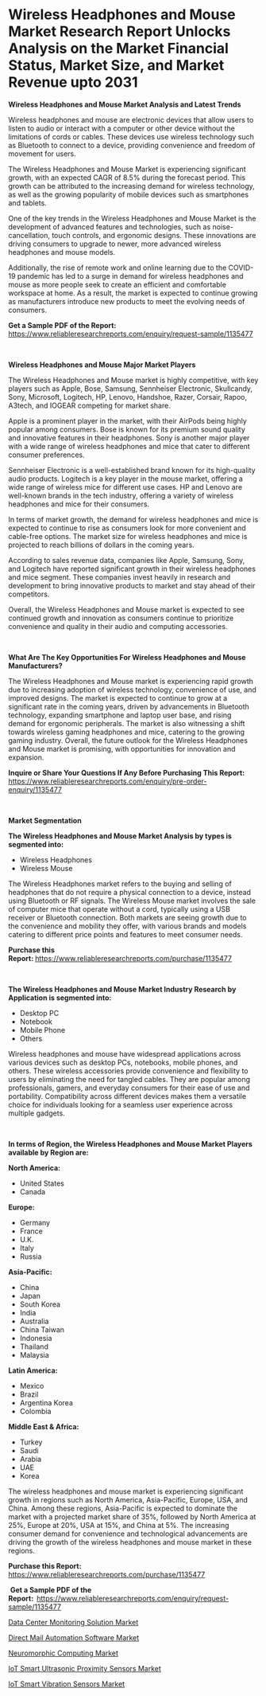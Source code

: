 <p><h1>Wireless Headphones and Mouse Market Research Report Unlocks Analysis on the Market Financial Status, Market Size, and Market Revenue upto 2031</h1></p><p><strong>Wireless Headphones and Mouse Market Analysis and Latest Trends</strong></p>
<p><p>Wireless headphones and mouse are electronic devices that allow users to listen to audio or interact with a computer or other device without the limitations of cords or cables. These devices use wireless technology such as Bluetooth to connect to a device, providing convenience and freedom of movement for users.</p><p>The Wireless Headphones and Mouse Market is experiencing significant growth, with an expected CAGR of 8.5% during the forecast period. This growth can be attributed to the increasing demand for wireless technology, as well as the growing popularity of mobile devices such as smartphones and tablets.</p><p>One of the key trends in the Wireless Headphones and Mouse Market is the development of advanced features and technologies, such as noise-cancellation, touch controls, and ergonomic designs. These innovations are driving consumers to upgrade to newer, more advanced wireless headphones and mouse models.</p><p>Additionally, the rise of remote work and online learning due to the COVID-19 pandemic has led to a surge in demand for wireless headphones and mouse as more people seek to create an efficient and comfortable workspace at home. As a result, the market is expected to continue growing as manufacturers introduce new products to meet the evolving needs of consumers.</p></p>
<p><strong>Get a Sample PDF of the Report:&nbsp;</strong> <a href="https://www.reliableresearchreports.com/enquiry/request-sample/1135477">https://www.reliableresearchreports.com/enquiry/request-sample/1135477</a></p>
<p>&nbsp;</p>
<p><strong>Wireless Headphones and Mouse Major Market Players</strong></p>
<p><p>The Wireless Headphones and Mouse market is highly competitive, with key players such as Apple, Bose, Samsung, Sennheiser Electronic, Skullcandy, Sony, Microsoft, Logitech, HP, Lenovo, Handshoe, Razer, Corsair, Rapoo, A3tech, and IOGEAR competing for market share. </p><p>Apple is a prominent player in the market, with their AirPods being highly popular among consumers. Bose is known for its premium sound quality and innovative features in their headphones. Sony is another major player with a wide range of wireless headphones and mice that cater to different consumer preferences.</p><p>Sennheiser Electronic is a well-established brand known for its high-quality audio products. Logitech is a key player in the mouse market, offering a wide range of wireless mice for different use cases. HP and Lenovo are well-known brands in the tech industry, offering a variety of wireless headphones and mice for their consumers.</p><p>In terms of market growth, the demand for wireless headphones and mice is expected to continue to rise as consumers look for more convenient and cable-free options. The market size for wireless headphones and mice is projected to reach billions of dollars in the coming years.</p><p>According to sales revenue data, companies like Apple, Samsung, Sony, and Logitech have reported significant growth in their wireless headphones and mice segment. These companies invest heavily in research and development to bring innovative products to market and stay ahead of their competitors.</p><p>Overall, the Wireless Headphones and Mouse market is expected to see continued growth and innovation as consumers continue to prioritize convenience and quality in their audio and computing accessories.</p></p>
<p>&nbsp;</p>
<p><strong>What Are The Key Opportunities For Wireless Headphones and Mouse Manufacturers?</strong></p>
<p><p>The Wireless Headphones and Mouse market is experiencing rapid growth due to increasing adoption of wireless technology, convenience of use, and improved designs. The market is expected to continue to grow at a significant rate in the coming years, driven by advancements in Bluetooth technology, expanding smartphone and laptop user base, and rising demand for ergonomic peripherals. The market is also witnessing a shift towards wireless gaming headphones and mice, catering to the growing gaming industry. Overall, the future outlook for the Wireless Headphones and Mouse market is promising, with opportunities for innovation and expansion.</p></p>
<p><strong>Inquire or Share Your Questions If Any Before Purchasing This Report:</strong> <a href="https://www.reliableresearchreports.com/enquiry/pre-order-enquiry/1135477">https://www.reliableresearchreports.com/enquiry/pre-order-enquiry/1135477</a></p>
<p>&nbsp;</p>
<p><strong>Market Segmentation</strong></p>
<p><strong>The Wireless Headphones and Mouse Market Analysis by types is segmented into:</strong></p>
<p><ul><li>Wireless Headphones</li><li>Wireless Mouse</li></ul></p>
<p><p>The Wireless Headphones market refers to the buying and selling of headphones that do not require a physical connection to a device, instead using Bluetooth or RF signals. The Wireless Mouse market involves the sale of computer mice that operate without a cord, typically using a USB receiver or Bluetooth connection. Both markets are seeing growth due to the convenience and mobility they offer, with various brands and models catering to different price points and features to meet consumer needs.</p></p>
<p><strong>Purchase this Report:&nbsp;</strong><a href="https://www.reliableresearchreports.com/purchase/1135477">https://www.reliableresearchreports.com/purchase/1135477</a></p>
<p>&nbsp;</p>
<p><strong>The Wireless Headphones and Mouse Market Industry Research by Application is segmented into:</strong></p>
<p><ul><li>Desktop PC</li><li>Notebook</li><li>Mobile Phone</li><li>Others</li></ul></p>
<p><p>Wireless headphones and mouse have widespread applications across various devices such as desktop PCs, notebooks, mobile phones, and others. These wireless accessories provide convenience and flexibility to users by eliminating the need for tangled cables. They are popular among professionals, gamers, and everyday consumers for their ease of use and portability. Compatibility across different devices makes them a versatile choice for individuals looking for a seamless user experience across multiple gadgets.</p></p>
<p>&nbsp;</p>
<p><strong>In terms of Region, the Wireless Headphones and Mouse Market Players available by Region are:</strong></p>
<p>
    <p> <strong> North America: </strong>
        <ul>
            <li>United States</li>
            <li>Canada</li>
        </ul>
        </p> 
    <p> <strong> Europe: </strong>
        <ul>
            <li>Germany</li>
            <li>France</li>
            <li>U.K.</li>
            <li>Italy</li>
            <li>Russia</li>
        </ul>
        </p> 
    <p> <strong> Asia-Pacific: </strong>
        <ul>
            <li>China</li>
            <li>Japan</li>
            <li>South Korea</li>
            <li>India</li>
            <li>Australia</li>
            <li>China Taiwan</li>
            <li>Indonesia</li>
            <li>Thailand</li>
            <li>Malaysia</li>
        </ul>
        </p> 
    <p> <strong> Latin America: </strong>
        <ul>
            <li>Mexico</li>
            <li>Brazil</li>
            <li>Argentina Korea</li>
            <li>Colombia</li>
        </ul>
        </p> 
    <p> <strong> Middle East & Africa: </strong>
        <ul>
            <li>Turkey</li>
            <li>Saudi</li>
            <li>Arabia</li>
            <li>UAE</li>
            <li>Korea</li>
        </ul>
    </p>
    </p>
<p><p>The wireless headphones and mouse market is experiencing significant growth in regions such as North America, Asia-Pacific, Europe, USA, and China. Among these regions, Asia-Pacific is expected to dominate the market with a projected market share of 35%, followed by North America at 25%, Europe at 20%, USA at 15%, and China at 5%. The increasing consumer demand for convenience and technological advancements are driving the growth of the wireless headphones and mouse market in these regions.</p></p>
<p><strong>Purchase this Report: </strong><a href="https://www.reliableresearchreports.com/purchase/1135477">https://www.reliableresearchreports.com/purchase/1135477</a></p>
<p>&nbsp;<strong>Get a Sample PDF of the Report:&nbsp;&nbsp;</strong><a href="https://www.reliableresearchreports.com/enquiry/request-sample/1135477">https://www.reliableresearchreports.com/enquiry/request-sample/1135477</a></p>
<p><strong></strong></p>
<p><p><a href="https://medium.com/@margaretlee84/data-center-monitoring-solution-nbsp-market-focuses-on-market-share-size-and-projected-forecast-e6734924c21b">Data Center Monitoring Solution Market</a></p><p><a href="https://medium.com/@andrewhills1925/direct-mail-automation-software-market-furnishes-information-on-market-share-market-trends-and-85cf15cc86fc">Direct Mail Automation Software Market</a></p><p><a href="https://medium.com/@margaretlee84/neuromorphic-computing-market-size-cagr-trends-2024-2030-f3dcc9e4f8c3">Neuromorphic Computing Market</a></p><p><a href="https://github.com/RoccoManning/Market-Research-Report-List-3/blob/main/iot-smart-ultrasonic-proximity-sensors-market.md">IoT Smart Ultrasonic Proximity Sensors Market</a></p><p><a href="https://github.com/gulaimolin/Market-Research-Report-List-3/blob/main/iot-smart-vibration-sensors-market.md">IoT Smart Vibration Sensors Market</a></p></p>